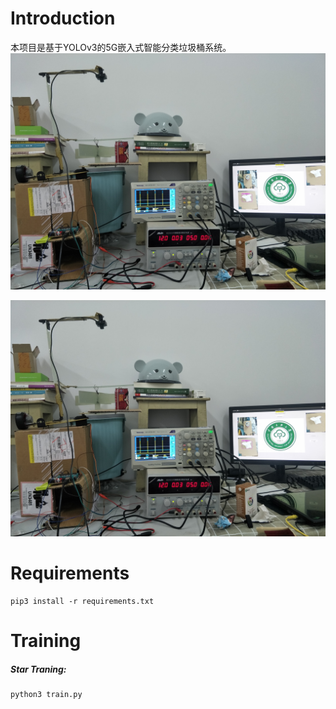 # Introduction





本项目是基于YOLOv3的5G嵌入式智能分类垃圾桶系统。![](/picture/1.jpg)



![1](/picture/1.jpg)

# Requirements

```ubuntu
pip3 install -r requirements.txt
```

# Training

##### Star Traning:

```python
python3 train.py
```





# 








